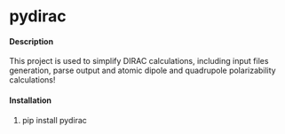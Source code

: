 # pydirac

#### Description
This project is used to simplify DIRAC calculations, including input files generation, 
parse output and atomic dipole and quadrupole polarizability calculations!

#### Installation

1. pip install pydirac

